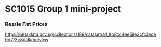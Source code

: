 # SC1015 Group 1 mini-project
### Resale Flat Prices
https://beta.data.gov.sg/collections/189/datasets/d_8b84c4ee58e3cfc0ece0d773c8ca6abc/view